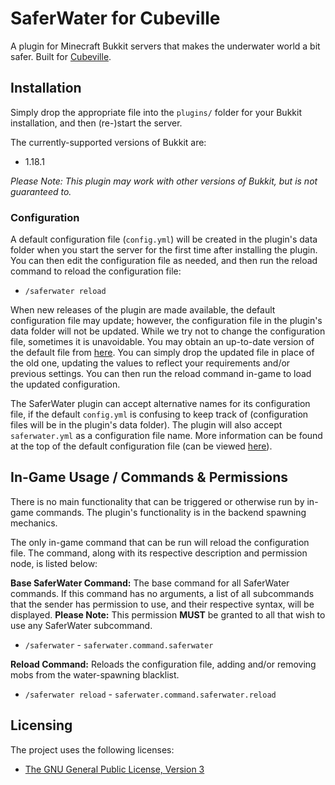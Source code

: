 # SaferWater for Cubeville

A plugin for Minecraft Bukkit servers that makes the underwater world a bit safer. Built for [Cubeville](https://www.cubeville.org/).

## Installation

Simply drop the appropriate file into the `plugins/` folder for your Bukkit installation, and then (re-)start the server.

The currently-supported versions of Bukkit are:
- 1.18.1

_Please Note: This plugin may work with other versions of Bukkit, but is not guaranteed to._

### Configuration

A default configuration file (`config.yml`) will be created in the plugin's data folder when you start the server for the first time after installing the plugin. You can then edit the configuration file as needed, and then run the reload command to reload the configuration file:
- `/saferwater reload`

When new releases of the plugin are made available, the default configuration file may update; however, the configuration file in the plugin's data folder will not be updated. While we try not to change the configuration file, sometimes it is unavoidable. You may obtain an up-to-date version of the default file from [here](https://github.com/unixminecraft/SaferWater/blob/main/src/main/resources/config.yml). You can simply drop the updated file in place of the old one, updating the values to reflect your requirements and/or previous settings. You can then run the reload command in-game to load the updated configuration.

The SaferWater plugin can accept alternative names for its configuration file, if the default `config.yml` is confusing to keep track of (configuration files will be in the plugin's data folder). The plugin will also accept `saferwater.yml` as a configuration file name. More information can be found at the top of the default configuration file (can be viewed [here](https://github.com/unixminecraft/SaferWater/blob/main/src/main/resources/config.yml)).

## In-Game Usage / Commands & Permissions

There is no main functionality that can be triggered or otherwise run by in-game commands. The plugin's functionality is in the backend spawning mechanics.

The only in-game command that can be run will reload the configuration file. The command, along with its respective description and permission node, is listed below:

**Base SaferWater Command:** The base command for all SaferWater commands. If this command has no arguments, a list of all subcommands that the sender has permission to use, and their respective syntax, will be displayed. **Please Note:** This permission **MUST** be granted to all that wish to use any SaferWater subcommand.
- `/saferwater` - `saferwater.command.saferwater`

**Reload Command:** Reloads the configuration file, adding and/or removing mobs from the water-spawning blacklist.
- `/saferwater reload` - `saferwater.command.saferwater.reload`

## Licensing

The project uses the following licenses:
- [The GNU General Public License, Version 3](https://www.gnu.org/licenses/gpl-3.0.en.html)
